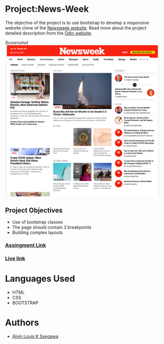 # Project:News-Week

The objective of the project is to use bootstrap to develop a responsive website clone of the [Newsweek website](https://www.newsweek.com/).
Read more about the project detailed description from the [Odin website](https://www.theodinproject.com/courses/html5-and-css3/lessons/using-bootstrap).


_Screenshot_
![Screenshot of the project](img/project.png)

## Project Objectives

- Use of bootstrap classes
- The page should contain 3 breakpoints
- Building complex layouts

### [Assingment Link](https://www.theodinproject.com/courses/html5-and-css3/lessons/using-bootstrap)

### [Live link](https://raw.githack.com/alvinlouis29/Newsweek/features/index.html)

# Languages Used

- HTML
- CSS
- BOOTSTRAP

# Authors

- [Alvin Louis K Ssegawa](https://github.com/alvinlouis29)
